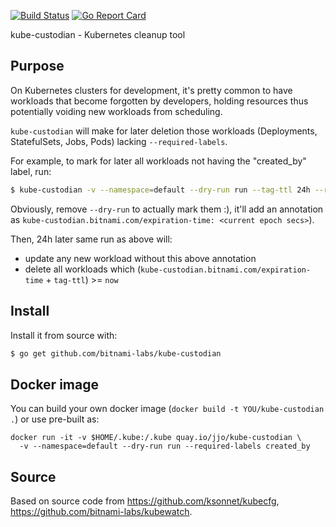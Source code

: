 [![Build Status](https://travis-ci.org/jjo/kube-custodian.svg?branch=master)](https://travis-ci.org/jjo/kube-custodian)
[![Go Report Card](https://goreportcard.com/badge/github.com/jjo/kube-custodian)](https://goreportcard.com/report/github.com/jjo/kube-custodian)

kube-custodian - Kubernetes cleanup tool

## Purpose

On Kubernetes clusters for development, it's pretty common to have
workloads that become forgotten by developers, holding resources thus
potentially voiding new workloads from scheduling.

`kube-custodian` will make for later deletion those workloads (Deployments,
StatefulSets, Jobs, Pods) lacking `--required-labels`.

For example, to mark for later all workloads not having the "created_by"
label, run:

```bash
$ kube-custodian -v --namespace=default --dry-run run --tag-ttl 24h --required-labels created_by
```

Obviously, remove `--dry-run` to actually mark them :), it'll add an
annotation as `kube-custodian.bitnami.com/expiration-time: <current
epoch secs>`).

Then, 24h later same run as above will:
- update any new workload without this above annotation
- delete all workloads which
  (`kube-custodian.bitnami.com/expiration-time` + `tag-ttl`) >= `now`



## Install

Install it from source with:

```bash
$ go get github.com/bitnami-labs/kube-custodian
```

## Docker image

You can build your own docker image (`docker build -t YOU/kube-custodian .`)
or use pre-built as:

```
docker run -it -v $HOME/.kube:/.kube quay.io/jjo/kube-custodian \
  -v --namespace=default --dry-run run --required-labels created_by
```

## Source

Based on source code from https://github.com/ksonnet/kubecfg,
https://github.com/bitnami-labs/kubewatch.
